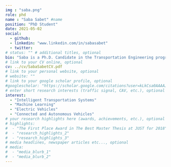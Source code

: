 ```yaml
---
img : "saba.png"
role: phd
name : "Saba Sabet" #name
position: "PhD Student" 
date: 2021-05-02
social: 
  - github:
  - linkedin: "www.linkedin.com/in/sabasabet"
  - twitter:
# status: "" # additional titles, optional
bio: "Saba is a Ph.D. Candidate in the Transportation Engineering program at Ryerson University, Toronto. She received her B.Sc. in Civil Engineering from [Amirkabir University of Technology](https://aut.ac.ir/en), Iran and M.Sc. in Road and Transportation Engineering from [Sharif University of Technology](http://www.sharif.ir/web/en/home), Iran. She started his Ph.D. in 2021 under supervision of Dr. Bilal Farooq. Her research focuses on Smart Mobility using Vehicle to Grid, Connectivity and Automation Technologies."
# link to your CV online, optional
cv: ../cv/SabaSabetCV.pdf 
# link to your personal website, optional
# website: "" 
# link to your google scholar profile, optional
#googlescholar: "https://scholar.google.com/citations?user=kLkCsa0AAAAJ&hl=en" 
# enter short research interests (traffic signal, CAV, etc.), optional
interest: 
  - "Intelligent Transportation Systems"
  - "Machine Learning" 
  - "Electric Vehicles"
  - "Connected and Autonomous Vehicles"
# your research highlights here (awards, achievements, etc.), optional
# highlights: 
#  - "The First Place Award in The Best Master Thesis at JUST for 2018"
#  - "research_highlights_2"
#  - "research_highlights_3" 
# media headlines, newspaper articles etc..., optional
# media: 
#  - "media_blurb_1"
#  - "media_blurb_2" 
---
```

